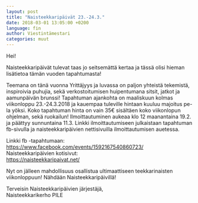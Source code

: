 ```yaml
---
layout: post
title: "Naisteekkaripäivät 23.-24.3."
date: 2018-03-01 13:05:00 +0200
language: fin
author: Viestintämestari
categories: muut
---
```

Hei!
 
Naisteekkaripäivät tulevat taas jo seitsemättä kertaa ja tässä olisi hieman lisätietoa tämän vuoden tapahtumasta!

Teemana on tänä vuonna Yrittäjyys ja luvassa on paljon yhteistä tekemistä, inspiroivia puhujia, sekä verkostoitumisen huipentumana sitsit, jatkot ja aamunpäivän brunssi!
Tapahtuman ajankohta on maaliskuun kolmas viikonloppu 23.-24.3.2018 ja kauempaa tuleville hintaan kuuluu majoitus pe-la yöksi. 
Koko tapahtuman hinta on vain 35€ sisältäen koko viikonlopun ohjelman, sekä ruokailun!
Ilmoittautuminen aukeaa klo 12 maanantaina 19.2. ja päättyy sunnuntaina 11.3. Linkki ilmoittautumiseen julkaistaan tapahtuman fb-sivulla ja naisteekkaripäivien nettisivuilla ilmoittautumisen auetessa.
 
Linkki fb -tapahtumaan:<br>
<https://www.facebook.com/events/1592167540860723/><br>
Naisteekkaripäivien kotisivut:<br>
<https://naisteekkaripaivat.net/>
 
Nyt on jälleen mahdollisuus osallistua ultimaattiseen teekkarinaisten viikonloppuun!
Nähdään Naisteekkaripäivillä!

Terveisin Naisteekkaripäivien järjestäjä,<br>
Naisteekkarikerho PILE